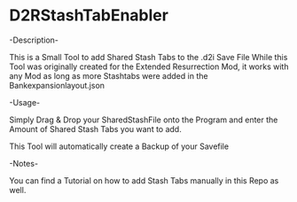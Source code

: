 # D2RStashTabEnabler

-Description-

This is a Small Tool to add Shared Stash Tabs to the .d2i Save File
While this Tool was originally created for the Extended Resurrection Mod, it works with any Mod as long as more Stashtabs were added in the Bankexpansionlayout.json


-Usage-

Simply Drag & Drop your SharedStashFile onto the Program and enter the Amount of Shared Stash Tabs you want to add.

This Tool will automatically create a Backup of your Savefile


-Notes-

You can find a Tutorial on how to add Stash Tabs manually in this Repo as well.
